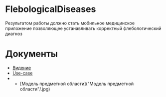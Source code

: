 # FlebologicalDiseases

Результатом работы должно стать мобильное медицинское приложение позволяющее устанавливать корректный флебологический диагноз 

# Документы
* [Видение](Documents/Vision.md)
* [Use-case](Documents/UseCase.jpg)
* * [Модель предметной области]("Модель предметной области"/.jpg)

